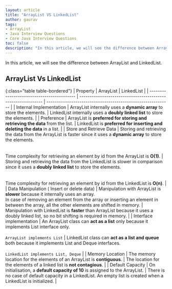 ```yaml
---
layout: article  
title: "ArrayList VS LinkedList"  
author: gaurav
tags: 
- ArrayList
- Java Interview Questions
- Core Java Interview Questions
toc: false
description: "In this article, we will see the difference between ArrayList and LinkedList."
---
```


In this article, we will see the difference between ArrayList and LinkedList.

## ArrayList Vs LinkedList

{:class="table table-bordered"}
| Property                                   | ArrayList                                                    | LinkedList                                                   |
| ------------------------------------------ | ------------------------------------------------------------ | ------------------------------------------------------------ |
| Internal Implementation                    | ArrayList internally uses a **dynamic array** to store the elements. | LinkedList internally uses a **doubly linked list** to store the elements. |
| Preference                                 | ArrayList is **preferred for storing and retrieving the data** from the list. | LinkedList is **preferred for inserting and deleting the data** in a list. |
| Store and Retrieve Data                    | Storing and retrieving the data from the ArrayList is faster since it uses a **dynamic array** to store the elements.<br /><br /><br /> Time complexity for retrieving an element by id from the ArrayList is **O(1)**. | Storing and retrieving the data from the LinkedList is slower in comparison since it uses  a **doubly linked list** to store the elements.<br /><br /><br /> Time complexity for retrieving an element by id from the LinkedList is **O(n)**. |
| Data Manipulation ( Insert or delete data) | Manipulation with ArrayList is **slower** because it internally uses an array. <br />In case of removing an element from the array or inserting an element in between the array, all the other elements are shifted in memory. | Manipulation with LinkedList is **faster** than ArrayList because it uses a doubly linked list, so no bit shifting is required in memory. |
| Interface implementation                   | An ArrayList class can **act as a list** only because it implements List interface only.<br /><br />`ArrayList implements List` | LinkedList class can **act as a list and queue** both because it implements List and Deque interfaces.<br /><br />`LinkedList implements List, Deque` |
| Memory Location                            | The memory location for the elements of an ArrayList is **contiguous**. | The location for the elements of a linked list is **not contagious**. |
| Default Capacity                           | On initialisation, a **default capacity of 10** is assigned to the ArrayList. | There is no case of default capacity in a LinkedList. An empty list is created when a LinkedList is initialized. |

